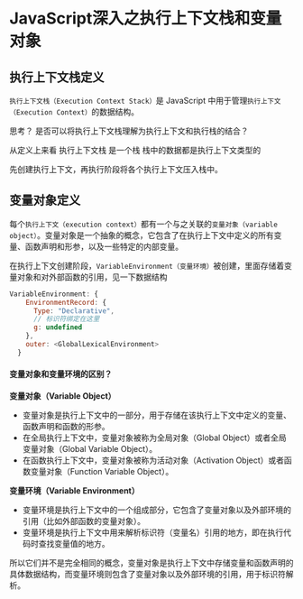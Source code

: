 # JavaScript深入之执行上下文栈和变量对象

## 执行上下文栈定义
`执行上下文栈（Execution Context Stack）`是 JavaScript 中用于管理`执行上下文（Execution Context）`的数据结构。

思考？
是否可以将执行上下文栈理解为执行上下文和执行栈的结合？

从定义上来看 执行上下文栈 是一个栈 栈中的数据都是执行上下文类型的

先创建执行上下文，再执行阶段将各个执行上下文压入栈中。



## 变量对象定义
每个`执行上下文（execution context）`都有一个与之关联的`变量对象（variable object）`。变量对象是一个抽象的概念，它包含了在执行上下文中定义的所有变量、函数声明和形参，以及一些特定的内部变量。

在执行上下文创建阶段，`VariableEnvironment（变量环境）`被创建，里面存储着变量对象和对外部函数的引用，见一下数据结构
```js
VariableEnvironment: {
    EnvironmentRecord: {
      Type: "Declarative",
      // 标识符绑定在这里
      g: undefined
    },
    outer: <GlobalLexicalEnvironment>
  }
  ```
  #### 变量对象和变量环境的区别？
  **变量对象（Variable Object）**
  - 变量对象是执行上下文中的一部分，用于存储在该执行上下文中定义的变量、函数声明和函数的形参。
  - 在全局执行上下文中，变量对象被称为全局对象（Global Object）或者全局变量对象（Global Variable Object）。
  - 在函数执行上下文中，变量对象被称为活动对象（Activation Object）或者函数变量对象（Function Variable Object）。

  **变量环境（Variable Environment）**

  - 变量环境是执行上下文中的一个组成部分，它包含了变量对象以及外部环境的引用（比如外部函数的变量对象）。
  - 变量环境是执行上下文中用来解析标识符（变量名）引用的地方，即在执行代码时查找变量值的地方。
  
  所以它们并不是完全相同的概念，变量对象是执行上下文中存储变量和函数声明的具体数据结构，而变量环境则包含了变量对象以及外部环境的引用，用于标识符解析。